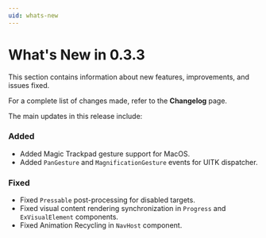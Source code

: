 ```yaml
---
uid: whats-new
---
```


# What's New in **0.3.3**

This section contains information about new features, improvements, and issues fixed.

For a complete list of changes made, refer to the **Changelog** page.

The main updates in this release include:

### Added 

- Added Magic Trackpad gesture support for MacOS.
- Added `PanGesture` and `MagnificationGesture` events for UITK dispatcher.

### Fixed

- Fixed `Pressable` post-processing for disabled targets.
- Fixed visual content rendering synchronization in `Progress` and `ExVisualElement` components.
- Fixed Animation Recycling in `NavHost` component.